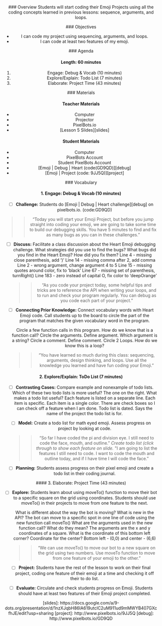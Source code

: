 <header title='Project Time' subtitle='Emoji: Lesson 5'/>

<notable>

<iconp src='/icons/activity.png'>### Overview</iconp>
Students will start coding their Emoji Projects using all the coding concepts learned in previous lessons: sequence, arguments, and loops.



<iconp src='/icons/objectives.png'>### Objectives</iconp>
- I can code my project using sequencing, arguments, and loops.
- I can code at least two features of my emoji.


<iconp src='/icons/agenda.png'>### Agenda</iconp>

#### Length: 60 minutes

1. Engage: Debug & Vocab (10 minutes)
1. Explore/Explain: Todo List (7 minutes)
1. Elaborate: Project Time (43 minutes)

<note>

<iconp src='/icons/materials.png'>### Materials</iconp>

#### Teacher Materials
- Computer
- Projector
- PixelBots.io
- [Lesson 5 Slides][slides]


#### Student Materials
- Computer
- PixelBots Account
- Student PixelBots Account
- [Emoji | Debug | Heart (code(GD9QD)][debug]
- [Emoji | Project (code: 9JJ5Q)][project]




<iconp src='/icons/vocab.png'>### Vocabulary</iconp>


</note>
<pagebreak/>

#### 1. Engage: Debug & Vocab (10 minutes)

 - [ ] **Challenge:** Students do [Emoji | Debug | Heart challenge][debug] on pixelbots.io. (code:GD9QD)
  >>“Today you will start your Emoji Project, but before you jump straight into coding your emoji, we are going to take some time to build our debugging skills. You have 5 minutes to find and fix as many bugs as you can in these challenges.”

- [ ] **Discuss:** Facilitate a class discussion about the Heart Emoji debugging challenge.
  <iconp type='question'>What strategies did you use to find the bugs?</iconp>
  <iconp type='question'>What bugs did you find in the Heart Emoji? How did you fix them?</iconp>
  <iconp type='answer'>Line 4 - missing close parenthesis, add ‘)’</iconp>
  <iconp type='answer'>Line 14 - missing comma after 2, add comma</iconp>
  <iconp type='answer'>Line 2 - wrong argument, change argument 4 to 5</iconp>
  <iconp type='answer'>Line 15 - missing quotes around color, fix to ‘black’</iconp>
  <iconp type='answer'>Line 67 - missing set of parenthesis, turnRight()</iconp>
  <iconp type='answer'>Line 183 - zero instead of capital O, fix color to ‘deepOrange’</iconp>

  >>“As you code your project today, some helpful tips and tricks are to reference the API when writing your loops, and  to run and check your program regularly. You can debug as you code each part of your project.”

- [ ] **Connecting Prior Knowledge:** Connect vocabulary words with Heart Emoji code. Call students up to the board to circle the part of the program that matches the given vocabulary word in the program.

  <iconp type='question'>Circle a few function calls in this program.</iconp>
  <iconp type='question'>How do we know that is a function call?</iconp>
  <iconp type='question'>Circle the arguments.</iconp>
  <iconp type='question'>Define argument.</iconp>
  <iconp type='question'>Which argument is a string?</iconp>
  <iconp type='question'>Circle a comment.</iconp>
  <iconp type='question'>Define comment.</iconp>
  <iconp type='question'>Circle 2 Loops.</iconp>
  <iconp type='question'>How do we know this is a loop?</iconp>

  >>“You have learned so much during this class: sequencing, arguments, design thinking, and loops. Use all the knowledge you learned and have fun coding your Emoji.”



#### 2. Explore/Explain: ToDo List (7 minutes)

- [ ] **Contrasting Cases:** Compare example and nonexample of todo lists.
  <iconp type='question'>Which of these two todo lists is more useful?</iconp>
  <iconp type='answer'>The one on the right.</iconp>
  <iconp type='question'>What makes a todo list useful?</iconp>
  <iconp type='answer'>Each feature is listed on a separate line.</iconp>
  <iconp type='answer'>Each item is specific.</iconp>
  <iconp type='answer'>Each item is a single color.</iconp>
  <iconp type='answer'>There are check boxes so I can check off a feature when I am done.</iconp>
  <iconp type='answer'>Todo list is dated.</iconp>
  <iconp type='answer'>Says the name of the project the todo list is for.</iconp>

- [ ] **Model:** Create a todo list for math eyed emoji. Assess progress on project by looking at code.
  >>“So far I have coded the pi and division eye. I still need to code the face, mouth, and outline.”
  *Create todo list (click through to show each feature on slide.*
 "I am going to list the features I still need to code. I want to code the mouth and outline today, and if I have time I will code the face.”

- [ ] **Planning:** Students assess progress on their pixel emoji and create a todo list in their coding journal.

<pagebreak/>
#### 3. Elaborate: Project Time (43 minutes)

- [ ] **Explore:** Students learn about using moveTo() function to move their bot to a specific square on the grid using coordinates. Students should use moveTo() in their projects to move from one feature to the next.

  <iconp type='question'>What is different about the way the bot is moving? What is new in the API?</iconp>
  <iconp type='answer'>The bot can move to a specific spot in one line of code using the new function call moveTo()</iconp>
  <iconp type='question'>What are the arguments used in the new function call? What do they mean?</iconp>
  <iconp type='answer'>The arguments are the x and y coordinates of a square. </iconp>
  <iconp type='question'>What is the coordinate of this bottom left corner? Coordinate for the center?</iconp>
  <iconp type='answer'>Bottom left -  (0,0) and center - (6,6)</iconp>

  >>“We can use moveTo() to move our bot to a new square on the grid using two numbers. Use moveTo function to move from one feature of your emoji to the other.”

- [ ] **Project:** Students have the rest of the lesson to work on their final project, coding one feature of their emoji at a time and checking it off their to do list.

- [ ] **Evaluate:** Circulate and check students progress on Emoji. Students should have at least two features of their Emoji project completed.


</notable>
[slides]: https://docs.google.com/a/9-dots.org/presentation/d/1nzXJqbH86IA619utclC2uM911ud9mMWYB407GXcfhJE/edit?usp=sharing
[project]: http://www.pixelbots.io/9JJ5Q
[debug]: http://www.pixelbots.io/GD9QD
